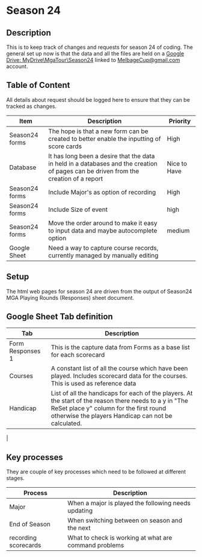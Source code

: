 # Season 24

## Description

This is to keep track of changes and requests for season 24 of coding. The general set up now is that the data and all the files are held on a [Google Drive: MyDrive\MgaTour\Season24](https://drive.google.com/drive/folders/1tGXCu-t-lRd4lrT_cWhajWe3jvOg-1um?usp=sharing) linked to MelbageCup@gmail.com account.

## Table of Content

All details about request should be logged here to ensure that they can be tracked as changes.

| Item | Description | Priority|
|---|---|---|
| Season24 forms | The hope is that a new form can be created to better enable the inputting of score cards | High |
| Database | It has long been a desire that the data in held in a databases and the creation of pages can be driven from the creation of a report | Nice to Have |
| Season24 forms | Include Major's as option of recording | High |
| Season24 forms |  Include Size of event | high|
| Season24 forms | Move the order around to make it easy to input data and maybe autocomplete option | medium  |
| Google Sheet | Need a way to capture course records, currently managed by manually editing |


## Setup

The html web pages for season 24 are driven from the output of Season24 MGA Playing Rounds (Responses) sheet document. 

## Google Sheet Tab definition

| Tab | Description |
|---|---|
| Form Responses 1 | This is the capture data from Forms as a base list for each scorecard  |
| Courses | A constant list of all the course which have been played. Includes scorecard data for the courses. This is used as reference data |
| Handicap | List of all the handicaps for each of the players. At the start of the reason there needs to a y in "The ReSet place y" column for the first round otherwise the players Handicap can not be calculated. |
| 

## Key processes

They are couple of key processes which need to be followed at different stages. 

| Process | Description |
|---|---|
| Major | When a major is played the following needs updating |
| End of Season| When switching between on season and the next |
| recording scorecards | What to check is working at what are command problems | 
